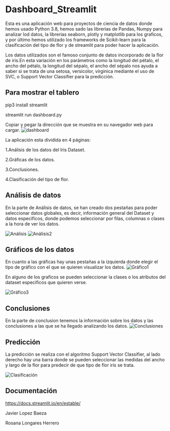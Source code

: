 # Dashboard_Streamlit 

Esta es una aplicación web para proyectos de ciencia de datos donde hemos usado Python 3.8, hemos sado las librerias de Pandas, Numpy para analizar lod datos, la librerias seaborn, plotly y matplotlib para los graficos, y por último hemos utilizado los frameworks de Scikit-learn para la clasificación del tipo de flor y de streamlit para poder hacer la aplicación.


Los datos utilizados son el famoso conjunto de datos incorporado de la flor de iris.En esta variación en los parámetros como la longitud del pétalo, el ancho del pétalo, la longitud del sépalo, el ancho del sépalo nos ayuda a saber si se trata de una setosa, versicolor, virginica mediante el uso de SVC, o Support Vector Classifier para la predicción.
## Para mostrar el tablero

pip3 install streamlit

streamlit run dashboard.py

Copiar y pegar la dirección que se muestra en su navegador web para cargar.
![dashboard](https://user-images.githubusercontent.com/98030137/212059026-442e1cd9-cc9a-4f9b-876b-6506fa62e1c1.png)



La aplicación esta dividida en 4 páginas:

1.Análisis de los datos del Iris Dataset.

2.Gráficas de los datos.

3.Conclusiones.

4.Clasificación del tipo de flor.





## Análisis de datos
En la parte de Análisis de datos, se han creado dos pestañas para poder seleccionar datos globales, es decir, información general del Dataset y datos especificos, donde podemos seleccionar por filas, columnas o  clases a la hora de ver los datos.

![Análisis](https://user-images.githubusercontent.com/98030137/212059052-15ec035e-fec4-469b-9af1-52f0b929447b.png)
![Análisis2](https://user-images.githubusercontent.com/98030137/212059350-ed0c0781-4c14-4b20-8c7d-bd2472f1224a.png)



## Gráficos de los datos
En cuanto a las gráficas hay unas pestañas a la izquierda donde elegir el tipo de gráfico con el que se quieren visualizar los datos.
![Gráfico1](https://user-images.githubusercontent.com/98030137/212059106-c5ccf1db-9df7-4ee2-a2ac-83fb77a20a0e.png)

En alguno de los graficos se pueden seleccionar  la clases o los atributos del dataset especificos que quieren verse.

![Gráfico3](https://user-images.githubusercontent.com/98030137/212059146-e2e43a8e-8229-4e72-bb3b-e97e2a301a57.png)



## Conclusiones
En la parte de conclusion tenemos la información sobre los datos y las conclusiones a las que se ha llegado analizando los datos.
![Conclusiones](https://user-images.githubusercontent.com/98030137/212059184-aa090670-fafc-4911-8071-517060412ce8.png)



## Predicción 
La predicción se realiza con el algoritmo Support Vector Classifier, al lado derecho hay una barra donde se pueden seleccionar las medidas del ancho y largo de la flor para predecir de que tipo de flor iris se trata.


![Clasificación](https://user-images.githubusercontent.com/98030137/212059224-ce8fbfdb-4db2-48dd-b0fc-c2f64e7521a5.png)



## Documentación
https://docs.streamlit.io/en/estable/



Javier Lopez Baeza

Rosana Longares Herrero